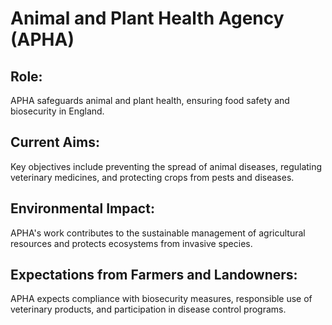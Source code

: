 # Animal and Plant Health Agency (APHA)
## Role: 
APHA safeguards animal and plant health, ensuring food safety and biosecurity in England.
## Current Aims: 
Key objectives include preventing the spread of animal diseases, regulating veterinary medicines, and protecting crops from pests and diseases.
## Environmental Impact: 
APHA's work contributes to the sustainable management of agricultural resources and protects ecosystems from invasive species.
## Expectations from Farmers and Landowners: 
APHA expects compliance with biosecurity measures, responsible use of veterinary products, and participation in disease control programs.